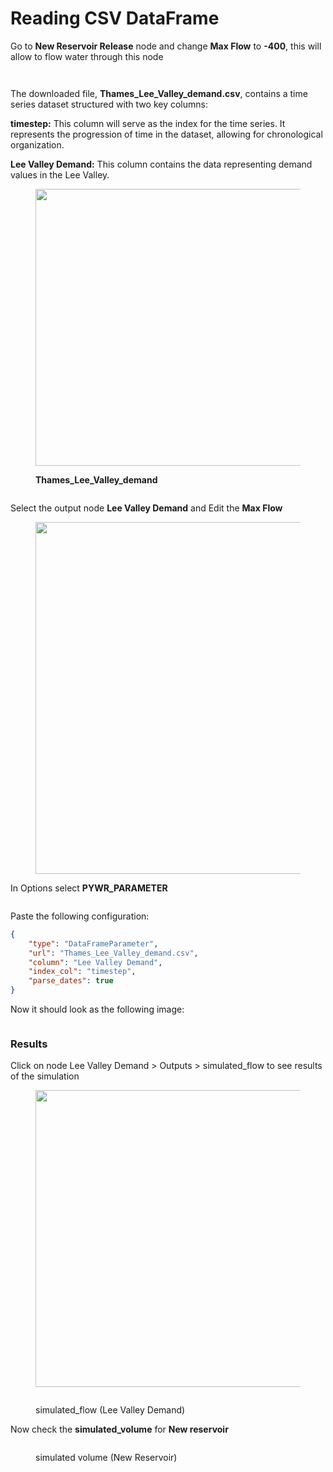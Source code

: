 # Reading CSV DataFrame

Go to **New Reservoir Release** node and change **Max Flow** to **-400**, this will allow to flow water through this node

<figure><img src="../../.gitbook/assets/image (2).png" alt=""><figcaption></figcaption></figure>

<figure><img src="../../.gitbook/assets/image.png" alt=""><figcaption></figcaption></figure>



The downloaded file, **Thames\_Lee\_Valley\_demand.csv**, contains a time series dataset structured with two key columns:

**timestep:** This column will serve as the index for the time series. It represents the progression of time in the dataset, allowing for chronological organization.

**Lee Valley Demand:** This column contains the data representing demand values in the Lee Valley.&#x20;



<figure><img src="../../.gitbook/assets/image (3).png" alt="" width="443"><figcaption><p><strong>Thames_Lee_Valley_demand</strong></p></figcaption></figure>

<figure><img src="../../.gitbook/assets/image (4).png" alt=""><figcaption></figcaption></figure>

Select the output node **Lee Valley Demand** and Edit the **Max Flow**

<figure><img src="../../.gitbook/assets/image (5).png" alt="" width="563"><figcaption></figcaption></figure>

In Options select **PYWR\_PARAMETER**

<figure><img src="../../.gitbook/assets/image (6).png" alt=""><figcaption></figcaption></figure>

Paste the following configuration:

```json
{
	"type": "DataFrameParameter",
	"url": "Thames_Lee_Valley_demand.csv",
	"column": "Lee Valley Demand",
	"index_col": "timestep",
	"parse_dates": true
}
```

Now it should look as the following image:

<figure><img src="../../.gitbook/assets/image (7).png" alt=""><figcaption></figcaption></figure>

### Results

Click on node Lee Valley Demand > Outputs > simulated\_flow to see results of the simulation

<figure><img src="../../.gitbook/assets/image (38).png" alt="" width="475"><figcaption></figcaption></figure>



<figure><img src="../../.gitbook/assets/image (36).png" alt=""><figcaption><p>simulated_flow (Lee Valley Demand)</p></figcaption></figure>



Now check the **simulated\_volume** for **New reservoir**

<figure><img src="../../.gitbook/assets/image (37).png" alt=""><figcaption><p>simulated volume (New Reservoir)</p></figcaption></figure>

